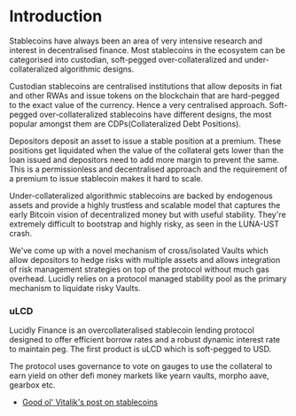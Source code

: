 # Introduction

Stablecoins have always been an area of very intensive research and interest in decentralised finance. Most stablecoins in the ecosystem can be categorised into custodian, soft-pegged over-collateralized and under-collateralized algorithmic designs.

Custodian stablecoins are centralised institutions that allow deposits in fiat and other RWAs and issue tokens on the blockchain that are hard-pegged to the exact value of the currency. Hence a very centralised approach.
Soft-pegged over-collateralized stablecoins have different designs, the most popular amongst them are CDPs(Collateralized Debt Positions).

Depositors deposit an asset to issue a stable position at a premium. These positions get liquidated when the value of the collateral gets lower than the loan issued and depositors need to add more margin to prevent the same. This is a permissionless and decentralised approach and the requirement of a premium to issue stablecoin makes it hard to scale.

Under-collateralized algorithmic stablecoins are backed by endogenous assets and provide a highly trustless and scalable model that captures the early Bitcoin vision of decentralized money but with useful stability. They're extremely difficult to bootstrap and highly risky, as seen in the LUNA-UST crash.

We've come up with a novel mechanism of cross/isolated Vaults which allow depositors to hedge risks with multiple assets and allows integration of risk management strategies on top of the protocol without much gas overhead. Lucidly relies on a protocol managed stability pool as the primary mechanism to liquidate risky Vaults.

### uLCD

Lucidly Finance is an overcollateralised stablecoin lending protocol designed to offer efficient borrow rates and a robust dynamic interest rate to maintain peg. The first product is uLCD which is soft-pegged to USD.

The protocol uses governance to vote on gauges to use the collateral to earn yield on other defi money markets like yearn vaults, morpho aave, gearbox etc.

- [Good ol' Vitalik's post on stablecoins](https://vitalik.ca/general/2022/05/25/stable.html)